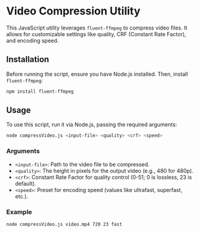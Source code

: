 # Video Compression Utility

This JavaScript utility leverages `fluent-ffmpeg` to compress video files. It allows for customizable settings like quality, CRF (Constant Rate Factor), and encoding speed.

## Installation

Before running the script, ensure you have Node.js installed. Then, install `fluent-ffmpeg`:

```bash
npm install fluent-ffmpeg
```

## Usage
To use this script, run it via Node.js, passing the required arguments:

```bash
node compressVideo.js <input-file> <quality> <crf> <speed>
```

### Arguments

- `<input-file>`: Path to the video file to be compressed.
- `<quality>`: The height in pixels for the output video (e.g., 480 for 480p).
- `<crf>`: Constant Rate Factor for quality control (0-51; 0 is lossless, 23 is default).
- `<speed>`: Preset for encoding speed (values like ultrafast, superfast, etc.).

### Example

```bash
node compressVideo.js video.mp4 720 23 fast
```
